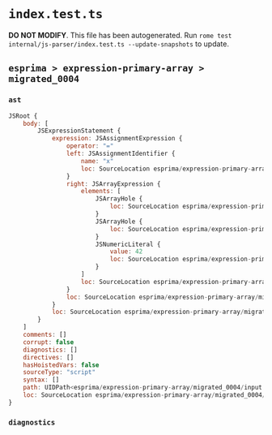 # `index.test.ts`

**DO NOT MODIFY**. This file has been autogenerated. Run `rome test internal/js-parser/index.test.ts --update-snapshots` to update.

## `esprima > expression-primary-array > migrated_0004`

### `ast`

```javascript
JSRoot {
	body: [
		JSExpressionStatement {
			expression: JSAssignmentExpression {
				operator: "="
				left: JSAssignmentIdentifier {
					name: "x"
					loc: SourceLocation esprima/expression-primary-array/migrated_0004/input.js 1:0-1:1 (x)
				}
				right: JSArrayExpression {
					elements: [
						JSArrayHole {
							loc: SourceLocation esprima/expression-primary-array/migrated_0004/input.js 1:6-1:5
						}
						JSArrayHole {
							loc: SourceLocation esprima/expression-primary-array/migrated_0004/input.js 1:7-1:7
						}
						JSNumericLiteral {
							value: 42
							loc: SourceLocation esprima/expression-primary-array/migrated_0004/input.js 1:9-1:11
						}
					]
					loc: SourceLocation esprima/expression-primary-array/migrated_0004/input.js 1:4-1:13
				}
				loc: SourceLocation esprima/expression-primary-array/migrated_0004/input.js 1:0-1:13
			}
			loc: SourceLocation esprima/expression-primary-array/migrated_0004/input.js 1:0-1:13
		}
	]
	comments: []
	corrupt: false
	diagnostics: []
	directives: []
	hasHoistedVars: false
	sourceType: "script"
	syntax: []
	path: UIDPath<esprima/expression-primary-array/migrated_0004/input.js>
	loc: SourceLocation esprima/expression-primary-array/migrated_0004/input.js 1:0-1:13
}
```

### `diagnostics`

```

```
